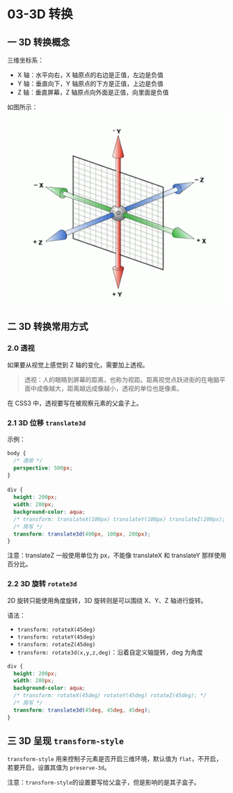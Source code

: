 # 03-3D 转换

## 一 3D 转换概念

三维坐标系：

- X 轴：水平向右，X 轴原点的右边是正值，左边是负值
- Y 轴：垂直向下，Y 轴原点的下方是正值，上边是负值
- Z 轴：垂直屏幕，Z 轴原点向外面是正值，向里面是负值

如图所示：
![3d坐标系](../images/css/3d01.png)

## 二 3D 转换常用方式

### 2.0 透视

如果要从视觉上感觉到 Z 轴的变化，需要加上透视。

> 透视：人的眼睛到屏幕的距离，也称为视距。距离视觉点跃进街的在电脑平面中成像越大，距离越远成像越小，透视的单位也是像素。

在 CSS3 中，透视要写在被观察元素的父盒子上。

### 2.1 3D 位移 `translate3d`

示例：

```css
body {
  /* 透视 */
  perspective: 500px;
}

div {
  height: 200px;
  width: 200px;
  background-color: aqua;
  /* transform: translateX(100px) translateY(100px) translateZ(200px); */
  /* 简写 */
  transform: translate3d(400px, 100px, 200px);
}
```

注意：translateZ 一般使用单位为 px，不能像 translateX 和 translateY 那样使用百分比。

### 2.2 3D 旋转 `rotate3d`

2D 旋转只能使用角度旋转，3D 旋转则是可以围绕 X、Y、Z 轴进行旋转。

语法：

- `transform: rotateX(45deg)`
- `transform: rotateY(45deg)`
- `transform: rotateZ(45deg)`
- `transform: rotate3d(x,y,z,deg)`：沿着自定义轴旋转，deg 为角度

```css
div {
  height: 200px;
  width: 200px;
  background-color: aqua;
  /* transform: rotateX(45deg) rotateY(45deg) rotateZ(45deg); */
  /* 简写 */
  transform: translate3d(45deg, 45deg, 45deg);
}
```

## 三 3D 呈现 `transform-style`

`transform-style` 用来控制子元素是否开启三维环境，默认值为 `flat`，不开启，若要开启，设置其值为 `preserve-3d`。

注意：`transform-style`的设置要写给父盒子，但是影响的是其子盒子。
